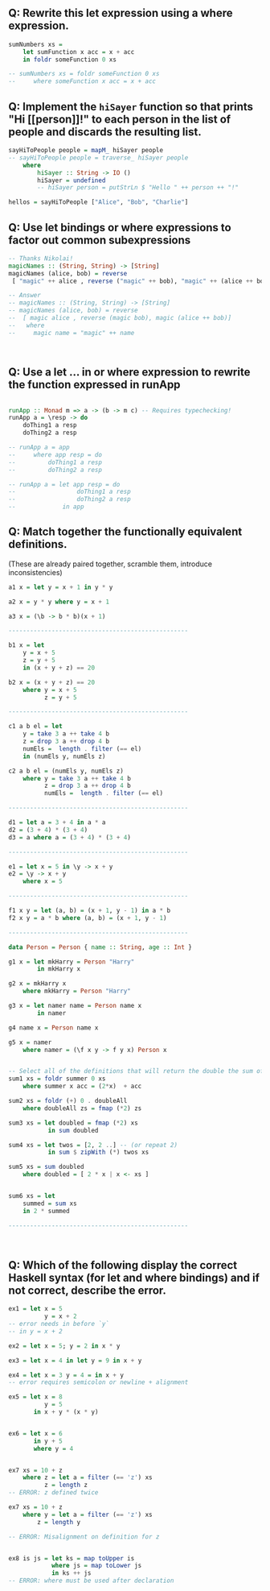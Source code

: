 ## Q: Rewrite this let expression using a where expression.

```haskell
sumNumbers xs = 
    let sumFunction x acc = x + acc
    in foldr someFunction 0 xs

-- sumNumbers xs = foldr someFunction 0 xs
--     where someFunction x acc = x + acc
```

## Q: Implement the `hiSayer` function so that prints "Hi [[person]]!" to each person in the list of people and discards the resulting list.

```haskell
sayHiToPeople people = mapM_ hiSayer people
-- sayHiToPeople people = traverse_ hiSayer people
    where 
        hiSayer :: String -> IO ()
        hiSayer = undefined
        -- hiSayer person = putStrLn $ "Hello " ++ person ++ "!"

hellos = sayHiToPeople ["Alice", "Bob", "Charlie"]
```


## Q: Use let bindings or where expressions to factor out common subexpressions

```haskell
-- Thanks Nikolai!
magicNames :: (String, String) -> [String]
magicNames (alice, bob) = reverse
 [ "magic" ++ alice , reverse ("magic" ++ bob), "magic" ++ (alice ++ bob)]

-- Answer
-- magicNames :: (String, String) -> [String]
-- magicNames (alice, bob) = reverse
--  [ magic alice , reverse (magic bob), magic (alice ++ bob)]
--   where
--     magic name = "magic" ++ name
```

```haskell



```

## Q: Use a let ... in or where expression to rewrite the function expressed in runApp

```haskell

runApp :: Monad m => a -> (b -> m c) -- Requires typechecking!
runApp a = \resp -> do
    doThing1 a resp
    doThing2 a resp

-- runApp a = app
--     where app resp = do
--         doThing1 a resp
--         doThing2 a resp

-- runApp a = let app resp = do
--                 doThing1 a resp
--                 doThing2 a resp
--             in app
```

## Q: Match together the functionally equivalent definitions.
(These are already paired together, scramble them, introduce inconsistencies)

```haskell
a1 x = let y = x + 1 in y * y

a2 x = y * y where y = x + 1

a3 x = (\b -> b * b)(x + 1)

--------------------------------------------------

b1 x = let 
    y = x + 5
    z = y + 5
    in (x + y + z) == 20

b2 x = (x + y + z) == 20
    where y = x + 5
          z = y + 5

--------------------------------------------------

c1 a b el = let 
    y = take 3 a ++ take 4 b
    z = drop 3 a ++ drop 4 b
    numEls =  length . filter (== el)
    in (numEls y, numEls z)

c2 a b el = (numEls y, numEls z)
    where y = take 3 a ++ take 4 b
          z = drop 3 a ++ drop 4 b
          numEls =  length . filter (== el)

--------------------------------------------------

d1 = let a = 3 + 4 in a * a
d2 = (3 + 4) * (3 + 4)
d3 = a where a = (3 + 4) * (3 + 4)

--------------------------------------------------

e1 = let x = 5 in \y -> x + y
e2 = \y -> x + y
    where x = 5

--------------------------------------------------

f1 x y = let (a, b) = (x + 1, y - 1) in a * b
f2 x y = a * b where (a, b) = (x + 1, y - 1)

--------------------------------------------------

data Person = Person { name :: String, age :: Int }

g1 x = let mkHarry = Person "Harry"
        in mkHarry x

g2 x = mkHarry x
    where mkHarry = Person "Harry"

g3 x = let namer name = Person name x
        in namer

g4 name x = Person name x

g5 x = namer
    where namer = (\f x y -> f y x) Person x


-- Select all of the definitions that will return the double the sum of a list of integers
sum1 xs = foldr summer 0 xs
    where summer x acc = (2*x)  + acc

sum2 xs = foldr (+) 0 . doubleAll
    where doubleAll zs = fmap (*2) zs

sum3 xs = let doubled = fmap (*2) xs
           in sum doubled

sum4 xs = let twos = [2, 2 ..] -- (or repeat 2)
           in sum $ zipWith (*) twos xs

sum5 xs = sum doubled
    where doubled = [ 2 * x | x <- xs ]


sum6 xs = let 
    summed = sum xs
    in 2 * summed

--------------------------------------------------

    
```



## Q: Which of the following display the correct Haskell syntax (for let and where bindings) and if not correct, describe the error.

```haskell
ex1 = let x = 5
          y = x + 2
-- error needs in before `y`
-- in y = x + 2

ex2 = let x = 5; y = 2 in x * y

ex3 = let x = 4 in let y = 9 in x + y

ex4 = let x = 3 y = 4 = in x + y 
-- error requires semicolon or newline + alignment

ex5 = let x = 8
          y = 5
       in x + y * (x * y)


ex6 = let x = 6
       in y + 5
       where y = 4


ex7 xs = 10 + z
    where z = let a = filter (== 'z') xs
          z = length z
-- ERROR: z defined twice

ex7 xs = 10 + z
    where y = let a = filter (== 'z') xs
        z = length y

-- ERROR: Misalignment on definition for z


ex8 is js = let ks = map toUpper is
            where js = map toLower js
            in ks ++ js
-- ERROR: where must be used after declaration
```
